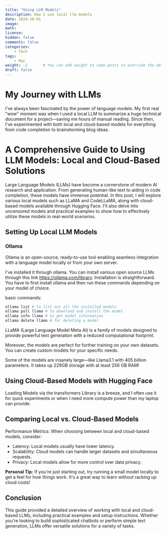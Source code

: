 ```yaml
---
title: "Using LLM Models"
description: How I use local llm models
date: 2024-10-01
image: 
math: 
license: 
hidden: false
comments: false
categories:
    - Tech
tags:
    - Mac
weight: -2       # You can add weight to some posts to override the default sorting (date descending)
draft: false
---
```


# My Journey with LLMs

I've always been fascinated by the power of language models. My first real "wow" moment was when I used a local LLM to summarize a huge technical document for a project—saving me hours of manual reading. Since then, I've experimented with both local and cloud-based models for everything from code completion to brainstorming blog ideas.

# A Comprehensive Guide to Using LLM Models: Local and Cloud-Based Solutions

Large Language Models (LLMs) have become a cornerstone of modern AI research and application. From generating human-like text to aiding in code completion, these models have immense potential. In this post, I will explore various local models such as LLaMA and CodeLLaMA, along with cloud-based models available through Hugging Face. I'll also delve into uncensored models and practical examples to show how to effectively utilize these models in real-world scenarios.

## Setting Up Local LLM Models

### Ollama
Ollama is an open-source, ready-to-use tool enabling seamless integration with a language model locally or from your own server.

I've installed it through ollama. You can install various open source LLMs through this link https://ollama.com/library. Installation is straightforward. You have to first install ollama and then run these commands depending on your model of choice.

basic commands:

```bash
ollama list # to list out all the installed models
ollama pull llama # to download and install the model
ollama info llama # to get model information
ollama delete llama # for deleting a model
```

LLaMA (Large Language Model Meta AI) is a family of models designed to provide powerful text generation with a reduced computational footprint.

Moreover, the models are perfect for further training on your own datasets. You can create custom models for your specific needs.

Some of the models are insanely large—like Llama3.1 with 405 billion parameters. It takes up 229GB storage with at least 256 GB RAM!

## Using Cloud-Based Models with Hugging Face

Loading Models via the transformers Library is a breeze, and I often use it for quick experiments or when I need more compute power than my laptop can provide.

## Comparing Local vs. Cloud-Based Models

Performance Metrics:
When choosing between local and cloud-based models, consider:

- Latency: Local models usually have lower latency.
- Scalability: Cloud models can handle larger datasets and simultaneous requests.
- Privacy: Local models allow for more control over data privacy.

**Personal Tip:** If you're just starting out, try running a small model locally to get a feel for how things work. It's a great way to learn without racking up cloud costs!

## Conclusion
This guide provided a detailed overview of working with local and cloud-based LLMs, including practical examples and setup instructions. Whether you're looking to build sophisticated chatbots or perform simple text generation, LLMs offer versatile solutions for a variety of tasks.